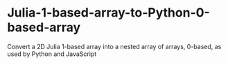 # Julia-1-based-array-to-Python-0-based-array
Convert a 2D Julia 1-based array into a nested array of arrays, 0-based, as used by Python and JavaScript
